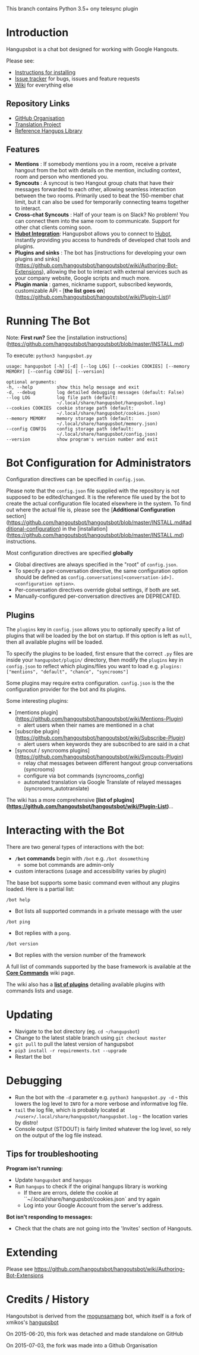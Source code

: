 This branch contains Python 3.5+ ony telesync plugin

# Introduction

Hangupsbot is a chat bot designed for working with Google Hangouts.

Please see:
* [Instructions for installing](https://github.com/hangoutsbot/hangoutsbot/blob/master/INSTALL.md)
* [Issue tracker](https://github.com/hangoutsbot/hangoutsbot/issues) for bugs, issues and feature requests
* [Wiki](https://github.com/hangoutsbot/hangoutsbot/wiki) for everything else


## Repository Links
* [GitHub Organisation](https://github.com/hangoutsbot)
* [Translation Project](https://github.com/hangoutsbot/hangoutsbot-locales)
* [Reference Hangups Library](https://github.com/hangoutsbot/hangups)


## Features
* **Mentions** :
  If somebody mentions you in a room, receive a private hangout from the bot with details on the mention,
  including context, room and person who mentioned you.
* **Syncouts** :
  A syncout is two Hangout group chats that have their messages forwarded to each other, allowing seamless
  interaction between the two rooms. Primarily used to beat the 150-member chat limit, but it can also be
  used for temporarily connecting teams together to interact.
* **Cross-chat Syncouts** :
  Half of your team is on Slack? No problem! You can connect them into the same room to communicate.
  Support for other chat clients coming soon.
* [**Hubot Integration**](https://github.com/hangoutsbot/hangoutsbot/wiki/Hubot-Integration):
  Hangupsbot allows you to connect to [Hubot](https://hubot.github.com/), instantly providing you access
  to hundreds of developed chat tools and plugins.
* **Plugins and sinks** :
  The bot has [instructions for developing your own plugins and sinks]
  (https://github.com/hangoutsbot/hangoutsbot/wiki/Authoring-Bot-Extensions), allowing the bot to interact
  with external services such as your company website, Google scripts and much more.
* **Plugin mania** :
  games, nickname support, subscribed keywords, customizable API - [**the list goes on**]
    (https://github.com/hangoutsbot/hangoutsbot/wiki/Plugin-List)!

# Running The Bot

Note: **First run?** See the [installation instructions]
  (https://github.com/hangoutsbot/hangoutsbot/blob/master/INSTALL.md)

To execute: `python3 hangupsbot.py`

```
usage: hangupsbot [-h] [-d] [--log LOG] [--cookies COOKIES] [--memory MEMORY] [--config CONFIG] [--version]

optional arguments:
-h, --help         show this help message and exit
-d, --debug        log detailed debugging messages (default: False)
--log LOG          log file path (default:
                   ~/.local/share/hangupsbot/hangupsbot.log)
--cookies COOKIES  cookie storage path (default:
                   ~/.local/share/hangupsbot/cookies.json)
--memory MEMORY    memory storage path (default:
                   ~/.local/share/hangupsbot/memory.json)
--config CONFIG    config storage path (default:
                   ~/.local/share/hangupsbot/config.json)
--version          show program's version number and exit
```

# Bot Configuration for Administrators

Configuration directives can be specified in `config.json`.

Please note that the `config.json` file supplied with the repository is not 
  supposed to be edited/changed. It is the reference file used by the bot to 
  create the actual configuration file located elsewhere in the system. To find out 
  where the actual file is, please see the [**Additional Configuration** section]
  (https://github.com/hangoutsbot/hangoutsbot/blob/master/INSTALL.md#additional-configuration)
  in the [installation]
  (https://github.com/hangoutsbot/hangoutsbot/blob/master/INSTALL.md)
  instructions.

Most configuration directives are specified **globally**
* Global directives are always specified in the "root" of `config.json`.
* To specify a per-conversation directive, the same configuration option should
  be defined as `config.conversations[<conversation-id>].<configuration option>`.
* Per-conversation directives override global settings, if both are set.
* Manually-configured per-conversation directives are DEPRECATED.

## Plugins

The `plugins` key in `config.json` allows you to optionally specify a list of plugins
  that will be loaded by the bot on startup. If this option is left as `null`, then
  all available plugins will be loaded.

To specify the plugins to be loaded, first ensure that the correct `.py` files are
  inside your `hangupsbot/plugin/` directory, then modify the `plugins` key in
  `config.json` to reflect which plugins/files you want to load e.g.
    `plugins: ["mentions", "default", "chance", "syncrooms"]`

Some plugins may require extra configuration.
  `config.json` is the the configuration provider for the bot and its plugins.

Some interesting plugins:
* [mentions plugin]
  (https://github.com/hangoutsbot/hangoutsbot/wiki/Mentions-Plugin)
  * alert users when their names are mentioned in a chat
* [subscribe plugin]
  (https://github.com/hangoutsbot/hangoutsbot/wiki/Subscribe-Plugin)
  * alert users when keywords they are subscribed to are said in a chat
* [syncout / syncrooms plugins]
  (https://github.com/hangoutsbot/hangoutsbot/wiki/Syncouts-Plugin)
  * relay chat messages between different hangout group conversations (syncrooms)
  * configure via bot commands (syncrooms_config)
  * automated translation via Google Translate of relayed messages (syncrooms_autotranslate)

The wiki has a more comprehensive **[list of plugins]
  (https://github.com/hangoutsbot/hangoutsbot/wiki/Plugin-List)**...

# Interacting with the Bot

There are two general types of interactions with the bot:
* **`/bot` commands** begin with `/bot` e.g. `/bot dosomething`
  * some bot commands are admin-only
* custom interactions (usage and accessibility varies by plugin)

The base bot supports some basic command even without any plugins loaded.
  Here is a partial list:

`/bot help`
* Bot lists all supported commands in a private message with the user

`/bot ping`
* Bot replies with a `pong`.

`/bot version`
* Bot replies with the version number of the framework

A full list of commands supported by the base framework is available at the 
  [**Core Commands**](https://github.com/hangoutsbot/hangoutsbot/wiki/Core-Commands)
  wiki page.

The wiki also has a 
  [**list of plugins**](https://github.com/hangoutsbot/hangoutsbot/wiki/Plugin-List)
  detailing available plugins with commands lists and usage.

# Updating

* Navigate to the bot directory (eg. `cd ~/hangupsbot`)
* Change to the latest stable branch using `git checkout master`
* `git pull` to pull the latest version of hangupsbot
* `pip3 install -r requirements.txt --upgrade`
* Restart the bot

# Debugging

* Run the bot with the `-d` parameter e.g. `python3 hangupsbot.py -d` - this
  lowers the log level to `INFO` for a more verbose and informative log file.
* `tail` the log file, which is probably located at
  `/<user>/.local/share/hangupsbot/hangupsbot.log` - the location varies by
  distro!
* Console output (STDOUT) is fairly limited whatever the log level, so rely
  on the output of the log file instead.

## Tips for troubleshooting
**Program isn't running:**
* Update `hangupsbot` and `hangups`
* Run `hangups` to check if the original hangups library is working
  * If there are errors, delete the cookie at ``~/.local/share/hangupsbot/cookies.json` and try again
  * Log into your Google Account from the server's address.

**Bot isn't responding to messages:**
* Check that the chats are not going into the 'Invites' section of Hangouts.

# Extending

Please see https://github.com/hangoutsbot/hangoutsbot/wiki/Authoring-Bot-Extensions

# Credits / History

Hangoutsbot is derived from the [mogunsamang](https://gitlab.sabah.io/eol/mogunsamang) bot,
  which itself is a fork of xmikos's [hangupsbot](https://github.com/xmikos/hangupsbot)

On 2015-06-20, this fork was detached and made standalone on GitHub

On 2015-07-03, the fork was made into a Github Organisation
